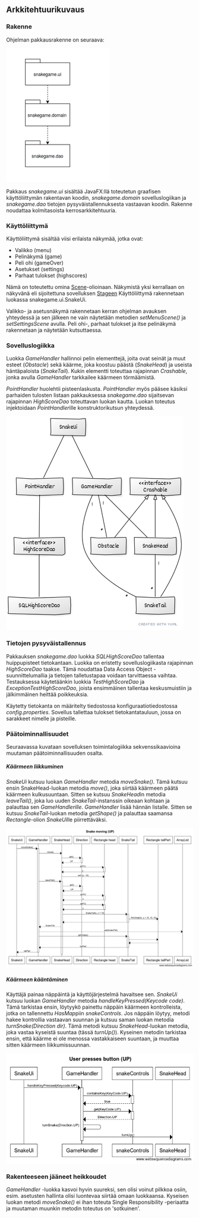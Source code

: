## Arkkitehtuurikuvaus

### Rakenne

Ohjelman pakkausrakenne on seuraava:

![pakkauskaavio](https://github.com/selsama/ot-harjoitus/blob/master/dokumentointi/kuvat/pakkauskaavio.png)

Pakkaus *snakegame.ui* sisältää JavaFX:llä toteutetun graafisen käyttöliittymän rakentavan koodin, *snakegame.domain* sovelluslogiikan ja *snakegame.dao* tietojen pysyväistallennuksesta vastaavan koodin. Rakenne noudattaa kolmitasoista kerrosarkkitehtuuria.

### Käyttöliittymä

Käyttöliittymä sisältää viisi erilaista näkymää, jotka ovat: 

- Valikko (menu)
- Pelinäkymä (game)
- Peli ohi (gameOver)
- Asetukset (settings)
- Parhaat tulokset (highscores)

Nämä on toteutettu omina [Scene](https://docs.oracle.com/javase/8/javafx/api/javafx/scene/Scene.html)-olioinaan. Näkymistä yksi kerrallaan on näkyvänä eli sijoitettuna sovelluksen [Stageen](https://docs.oracle.com/javase/8/javafx/api/javafx/stage/Stage.html) Käyttöliittymä rakennetaan luokassa snakegame.ui.SnakeUi. 

Valikko- ja asetusnäkymä rakennetaan kerran ohjelman avauksen yhteydessä ja sen jälkeen ne vain näytetään metodien *setMenuScene()* ja *setSettingsScene* avulla. Peli ohi-, parhaat tulokset ja itse pelinäkymä rakennetaan ja näytetään kutsuttaessa.

### Sovelluslogiikka

Luokka *GameHandler* hallinnoi pelin elementtejä, joita ovat seinät ja muut esteet (*Obstacle*) sekä käärme, joka koostuu päästä (*SnakeHead*) ja useista häntäpaloista (*SnakeTail*). Kukin elementti toteuttaa rajapinnan *Crashable*, jonka avulla *GameHandler* tarkkailee käärmeen törmäämistä. 

*PointHandler* huolehtii pisteenlaskusta. *PointHandler* myös pääsee käsiksi parhaiden tulosten listaan pakkauksessa *snakegame.dao* sijaitsevan rajapinnan *HighScoreDao* toteuttavan luokan kautta. Luokan toteutus injektoidaan *PointHandler*ille konstruktorikutsun yhteydessä.

![luokkakaavio](https://github.com/selsama/ot-harjoitus/blob/master/dokumentointi/kuvat/luokkak.png)

### Tietojen pysyväistallennus

Pakkauksen *snakegame.dao* luokka *SQLHighScoreDao* tallentaa huippupisteet tietokantaan. Luokka on eristetty sovelluslogiikasta rajapinnan *HighScoreDao* taakse. Tämä noudattaa Data Access Object -suunnittelumallia ja tietojen talletustapaa voidaan tarvittaessa vaihtaa. Testauksessa käytetäänkin luokkia *TestHighScoreDao* ja *ExceptionTestHighScoreDao*, joista ensimmäinen tallentaa keskusmuistiin ja jälkimmäinen heittää poikkeuksia.

Käytetty tietokanta on määritelty tiedostossa konfiguraatiotiedostossa *config.properties*. Sovellus tallettaa tulokset tietokantatauluun, jossa on sarakkeet nimelle ja pisteille.

### Päätoiminnallisuudet

Seuraavassa kuvataan sovelluksen toimintalogiikka sekvenssikaavioina muutaman päätoiminnallisuuden osalta.

##### Käärmeen liikkuminen

*SnakeUi* kutsuu luokan *GameHandler* metodia *moveSnake()*. Tämä kutsuu ensin SnakeHead-luokan metodia *move()*, joka siirtää käärmeen päätä käärmeen kulkusuuntaan. Sitten se kutsuu *SnakeHead*in metodia *leaveTail()*, joka luo uuden *SnakeTail*-instanssin oikeaan kohtaan ja palauttaa sen *GameHandlerille*. *GameHandler* lisää hännän listalle. Sitten se kutsuu *SnakeTail*-luokan metodia *getShape()* ja palauttaa saamansa *Rectangle*-olion *SnakeUi*lle piirrettäväksi.

![snakeUP](https://github.com/selsama/ot-harjoitus/blob/master/dokumentointi/kuvat/Snake%20moving%20(UP).png)

##### Käärmeen kääntäminen

Käyttäjä painaa näppäintä ja käyttöjärjestelmä havaitsee sen. *SnakeUi* kutsuu luokan *GameHandler* metodia *handleKeyPressed(Keycode code)*. Tämä tarkistaa ensin, löytyykö painettu näppäin käärmeen kontrolleista, jotka on tallennettu *HasMap*piin *snakeControls*. Jos näppäin löytyy, metodi hakee kontrollia vastaavan suunnan ja kutsuu saman luokan metodia *turnSnake(Direction dir)*. Tämä metodi kutsuu *SnakeHead*-luokan metodia, joka vastaa kyseistä suuntaa (tässä *turnUp()*). Kyseinen metodin tarkistaa ensin, että käärme ei ole menossa vastakkaiseen suuntaan, ja muuttaa sitten käärmeen liikkumissuunnan.

![pressUp](https://github.com/selsama/ot-harjoitus/blob/master/dokumentointi/kuvat/User%20presses%20button%20(UP).png)

### Rakenteeseen jääneet heikkoudet

*GameHandler* -luokka kasvoi hyvin suureksi, sen olisi voinut pilkkoa osiin, esim. asetusten hallinta olisi luontevaa siirtää omaan luokkaansa. Kyseisen luokan metodi *moveSnake()* ei ihan toteuta Single Responsibility -periaatta ja muutaman muunkin metodin toteutus on 'sotkuinen'.

